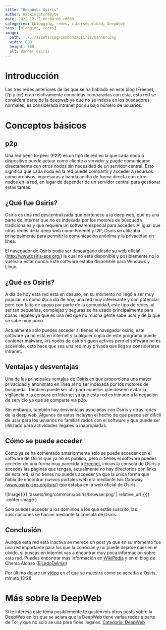```yaml
---
title: "DeepWeb: Osiris"
author: HackingStoreByte
date: 2022-12-31 00:00:00 +0800
categories: [blogging, redes, ciberseguridad, DeepWeb]
tags: [blogging, redes]
image:
  path: ../../assets/img/commons/osiris/banner.png
  width: 800
  height: 500
  alt: Banner Osiris
---
```


# Introducción

Las tres redes anteriores de las que se ha hablado en este blog (Freenet, i2p y tor) eran relativamente conocidas comparadas con esta, esta red se considera parte de la deepweb ya que no se indexa en los buscadores normales, es considerada intranet por su bajo número de usuarios.

# Conceptos básicos

## p2p

Una red peer-to-peer (P2P) es un tipo de red en la que cada nodo o dispositivo puede actuar como cliente o servidor y puede comunicarse directamente con otros nodos sin necesidad de un servidor central. Esto significa que cada nodo en la red puede compartir y acceder a recursos como archivos, impresoras y banda ancha de forma directa con otros nodos en la red, en lugar de depender de un servidor central para gestionar estas tareas.

## ¿Qué fue Osiris?

Osiris es una red descentralizada que pertenece a la deep web, que es una parte de Internet que no es indexada por los motores de búsqueda tradicionales y que requiere un software especial para acceder. Al igual que otras redes de la deep web como Freenet y I2P, Osiris se utilizaba principalmente para permitir la comunicación anónima y la privacidad en línea.

El navegador de Osiris podía ser descargado desde su web oficial (http://www.osiris-sps.org/) la cual no está disponible y posiblemente no lo vuelva a estar nunca. Este software estaba disponible para Windows y Linux.

## ¿Qué es Osiris?

A día de hoy esta red está en desuso, en su momento no llegó a ser muy popular, es como i2p a día de hoy, una red muy interesante y con potencial pero con falta de apoyo por parte de la comunidad, este tipo de redes, al ser tan pequeñas, complejas y seguras se ha usado principalmente para cosas ilegales ya que es una red que no mucha gente sabe usar y de la que se sabe muy poco.

Actualmente solo puedes acceder si tienes el navegador osiris, este software ya no está en internet y cualquier copia de este programa puede contener malware, los nodos de osiris siguen activos pero el software no es accesible, esto hace que sea una red muy privada que llega a considerarse intranet.

## Ventajas y desventajas

Una de las principales ventajas de Osiris es que proporciona una mayor privacidad y anonimato en línea al no ser indexada por los motores de búsqueda. También puede ser útil para aquellos que deseen evitar la vigilancia o la censura en Internet ya que esta red es inmune a la negación de servicio ya que se comparte vía p2p.

Sin embargo, también hay desventajas asociadas con Osiris y otras redes de la deep web. Algunos de estos incluyen el hecho de que puede ser difícil de usar para los usuarios no familiarizados con el software y que puede ser utilizado para actividades ilegales o inapropiadas.

## Cómo se puede acceder

Como ya se ha comentado anteriormente solo se puede acceder con el software de Osiris que ya no es público, pero si tienes el software puedes acceder de una forma muy parecida a [Freenet](https://hackingstorebyte.github.io/posts/freenet/), inicias la consola de Osiris y accedes las páginas que tengas, actualmente no hay directorios con links de esta red, si no tienes no puedes acceder ya que la única forma que había de encontrar nuevos portales web era mediante Isis Gateway (www.osiris-sps.org/isis/) que estaba en la web oficial de Osiris.

![Image]({{ 'assets/img/commons/osiris/browser.png' | relative_url }}){: .center-image }

Solo puedes acceder a los dominios a los que estás suscrito, las suscripciones se hacían mediante la consola de Osiris.

## Conclusión

Aunque esta red está inactiva se merece un post ya que en su momento fue una red importante para los que la conocían y no puede dejarse caer en el olvido, si buscas en internet vas a encontrar muy poca información sobre esta red. Puedes encontrar más información en [WikiPedia](https://es.wikipedia.org/wiki/Osiris_(Serverless_Portal_System)) y en el blog de Chema Alonso ([ElLadoDelmal](https://www.elladodelmal.com/2013/11/osiris-sps-portales-en-la-deep-web-sin.html))

Por último dejaré un [vídeo](https://www.youtube.com/watch?v=2my4RFq96x4) en el que se muestra cómo se accedía a Osiris, minuto 13:28.

# Más sobre la DeepWeb

Si te interesa este tema posiblemente te gusten mis otros posts sobre la DeepWeb en los que se aclara que la DeepWeb tiene varias redes a parte de Tor y que no solo se usa para fines ilegales. [Categoría: DeepWeb](https://hackingstorebyte.github.io/categories/deepweb/)